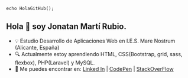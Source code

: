 `echo HolaGitHub();`
## Hola 👋 soy Jonatan Martí Rubio.

<!--**jonatanmartirubio/jonatanmartirubio** is a ✨ _special_ ✨ repository because its `README.md` (this file) appears on your GitHub profile.-->

- :bulb: Estudio Desarrollo de Aplicaciones Web en I.E.S. Mare Nostrum (Alicante, España)
- :mag: Actualmente estoy aprendiendo HTML, CSS(Bootstrap, grid, sass, flexbox), PHP(Laravel) y MySQL.
- :speech_balloon: Me puedes encontrar en: [Linked In][Linked In] | [CodePen][CodePen] | [StackOverFlow][SOF]


[CodePen]: https://codepen.io/jonatanmartirubio
[Linked In]: https://linkedin.com/in/jonatan-marti-rubio
[SOF]: https://stackoverflow.com/users/story/13738619
